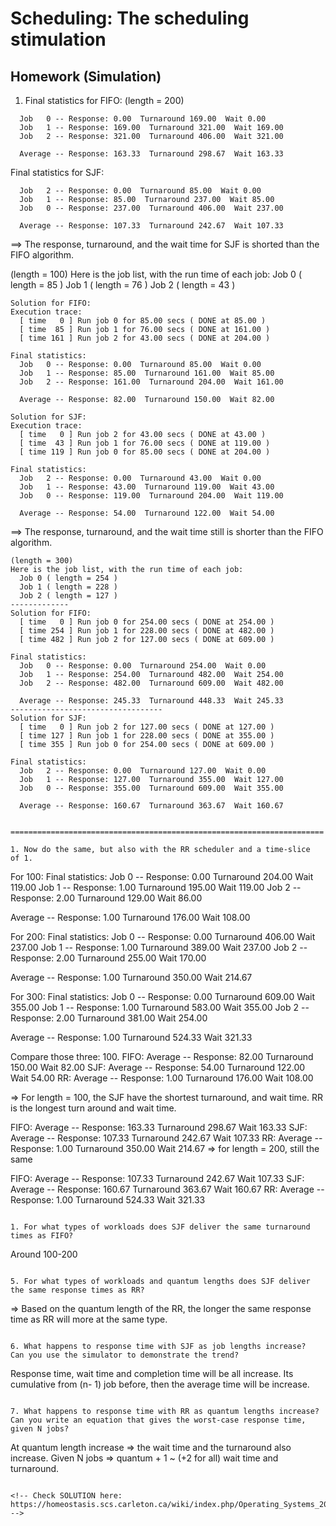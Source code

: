 # Scheduling: The scheduling stimulation

## Homework (Simulation)


1. Final statistics for FIFO: (length = 200) 
```
  Job   0 -- Response: 0.00  Turnaround 169.00  Wait 0.00
  Job   1 -- Response: 169.00  Turnaround 321.00  Wait 169.00
  Job   2 -- Response: 321.00  Turnaround 406.00  Wait 321.00

  Average -- Response: 163.33  Turnaround 298.67  Wait 163.33 
  ```

Final statistics for SJF: 
```
  Job   2 -- Response: 0.00  Turnaround 85.00  Wait 0.00
  Job   1 -- Response: 85.00  Turnaround 237.00  Wait 85.00
  Job   0 -- Response: 237.00  Turnaround 406.00  Wait 237.00

  Average -- Response: 107.33  Turnaround 242.67  Wait 107.33

```

==> The response, turnaround, and the wait time for SJF is shorted than the FIFO algorithm. 


(length = 100) 
Here is the job list, with the run time of each job: 
  Job 0 ( length = 85 )
  Job 1 ( length = 76 )
  Job 2 ( length = 43 )

```
Solution for FIFO:
Execution trace:
  [ time   0 ] Run job 0 for 85.00 secs ( DONE at 85.00 )
  [ time  85 ] Run job 1 for 76.00 secs ( DONE at 161.00 )
  [ time 161 ] Run job 2 for 43.00 secs ( DONE at 204.00 )

Final statistics:
  Job   0 -- Response: 0.00  Turnaround 85.00  Wait 0.00
  Job   1 -- Response: 85.00  Turnaround 161.00  Wait 85.00
  Job   2 -- Response: 161.00  Turnaround 204.00  Wait 161.00

  Average -- Response: 82.00  Turnaround 150.00  Wait 82.00
```

```
Solution for SJF:
Execution trace:
  [ time   0 ] Run job 2 for 43.00 secs ( DONE at 43.00 )
  [ time  43 ] Run job 1 for 76.00 secs ( DONE at 119.00 )
  [ time 119 ] Run job 0 for 85.00 secs ( DONE at 204.00 )

Final statistics:
  Job   2 -- Response: 0.00  Turnaround 43.00  Wait 0.00
  Job   1 -- Response: 43.00  Turnaround 119.00  Wait 43.00
  Job   0 -- Response: 119.00  Turnaround 204.00  Wait 119.00

  Average -- Response: 54.00  Turnaround 122.00  Wait 54.00
```
==> The response, turnaround, and the wait time still is shorter than the FIFO algorithm. 

```
(length = 300)
Here is the job list, with the run time of each job: 
  Job 0 ( length = 254 )
  Job 1 ( length = 228 )
  Job 2 ( length = 127 )
-------------
Solution for FIFO:
  [ time   0 ] Run job 0 for 254.00 secs ( DONE at 254.00 )
  [ time 254 ] Run job 1 for 228.00 secs ( DONE at 482.00 )
  [ time 482 ] Run job 2 for 127.00 secs ( DONE at 609.00 )

Final statistics:
  Job   0 -- Response: 0.00  Turnaround 254.00  Wait 0.00
  Job   1 -- Response: 254.00  Turnaround 482.00  Wait 254.00
  Job   2 -- Response: 482.00  Turnaround 609.00  Wait 482.00

  Average -- Response: 245.33  Turnaround 448.33  Wait 245.33
----------------------------------
Solution for SJF:
  [ time   0 ] Run job 2 for 127.00 secs ( DONE at 127.00 )
  [ time 127 ] Run job 1 for 228.00 secs ( DONE at 355.00 )
  [ time 355 ] Run job 0 for 254.00 secs ( DONE at 609.00 )

Final statistics:
  Job   2 -- Response: 0.00  Turnaround 127.00  Wait 0.00
  Job   1 -- Response: 127.00  Turnaround 355.00  Wait 127.00
  Job   0 -- Response: 355.00  Turnaround 609.00  Wait 355.00

  Average -- Response: 160.67  Turnaround 363.67  Wait 160.67


======================================================================

1. Now do the same, but also with the RR scheduler and a time-slice
of 1.
```
For 100:
Final statistics:
  Job   0 -- Response: 0.00  Turnaround 204.00  Wait 119.00
  Job   1 -- Response: 1.00  Turnaround 195.00  Wait 119.00
  Job   2 -- Response: 2.00  Turnaround 129.00  Wait 86.00

  Average -- Response: 1.00  Turnaround 176.00  Wait 108.00

For 200:
Final statistics:
  Job   0 -- Response: 0.00  Turnaround 406.00  Wait 237.00
  Job   1 -- Response: 1.00  Turnaround 389.00  Wait 237.00
  Job   2 -- Response: 2.00  Turnaround 255.00  Wait 170.00

  Average -- Response: 1.00  Turnaround 350.00  Wait 214.67

For 300:
Final statistics:
  Job   0 -- Response: 0.00  Turnaround 609.00  Wait 355.00
  Job   1 -- Response: 1.00  Turnaround 583.00  Wait 355.00
  Job   2 -- Response: 2.00  Turnaround 381.00  Wait 254.00

  Average -- Response: 1.00  Turnaround 524.33  Wait 321.33

Compare those three:
100.
FIFO:    Average -- Response: 82.00  Turnaround 150.00  Wait 82.00
SJF:   Average -- Response: 54.00  Turnaround 122.00  Wait 54.00
RR:   Average -- Response: 1.00  Turnaround 176.00  Wait 108.00

=> For length = 100, the SJF have the shortest turnaround, and wait time. RR is the longest turn around and wait time.

FIFO:   Average -- Response: 163.33  Turnaround 298.67  Wait 163.33
SJF:   Average -- Response: 107.33  Turnaround 242.67  Wait 107.33
RR:   Average -- Response: 1.00  Turnaround 350.00  Wait 214.67
=> for length = 200, still the same 

 
FIFO:   Average -- Response: 107.33  Turnaround 242.67  Wait 107.33
SJF:    Average -- Response: 160.67  Turnaround 363.67  Wait 160.67
RR:     Average -- Response: 1.00  Turnaround 524.33  Wait 321.33
```

1. For what types of workloads does SJF deliver the same turnaround
times as FIFO? 
```
Around 100-200 
```

5. For what types of workloads and quantum lengths does SJF deliver
the same response times as RR?
```
=> Based on the quantum length of the RR, the longer the same response time as RR will more at the same type. 
```

6. What happens to response time with SJF as job lengths increase?
Can you use the simulator to demonstrate the trend?
```
Response time, wait time and completion time will be all increase. Its cumulative from (n- 1) job before, then the average time will be increase. 
```

7. What happens to response time with RR as quantum lengths increase? Can you write an equation that gives the worst-case response time, given N jobs?

```
At quantum length increase => the wait time and the turnaround also increase. 
Given N jobs => quantum + 1 ~ (+2 for all) wait time and turnaround.
```

<!-- Check SOLUTION here:
https://homeostasis.scs.carleton.ca/wiki/index.php/Operating_Systems_2014F:_Assignment_3#:~:text=SJF%20delivers%20the%20same%20response,average%20response%20time%20goes%20up. -->





